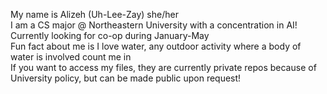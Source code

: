 My name is Alizeh (Uh-Lee-Zay) she/her   
I am a CS major @ Northeastern University with a concentration in AI!   
Currently looking for co-op during January-May   
Fun fact about me is I love water, any outdoor activity where a body of water is involved count me in   
If you want to access my files, they are currently private repos because of University policy, but can be made public upon request!  
